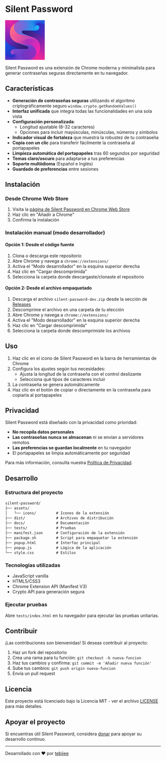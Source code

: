 # Silent Password

![Silent Password Logo](assets/icons/icon128.png)

Silent Password es una extensión de Chrome moderna y minimalista para generar contraseñas seguras directamente en tu navegador.

## Características

- **Generación de contraseñas seguras** utilizando el algoritmo criptográficamente seguro `window.crypto.getRandomValues()`
- **Interfaz unificada** que integra todas las funcionalidades en una sola vista
- **Configuración personalizada**:
  - Longitud ajustable (8-32 caracteres)
  - Opciones para incluir mayúsculas, minúsculas, números y símbolos
- **Indicador visual de fortaleza** que muestra la robustez de tu contraseña
- **Copia con un clic** para transferir fácilmente la contraseña al portapapeles
- **Limpieza automática del portapapeles** tras 60 segundos por seguridad
- **Temas claro/oscuro** para adaptarse a tus preferencias
- **Soporte multiidioma** (Español e Inglés)
- **Guardado de preferencias** entre sesiones

## Instalación

### Desde Chrome Web Store

1. Visita la [página de Silent Password en Chrome Web Store](https://chrome.google.com/webstore/detail/silent-password/id)
2. Haz clic en "Añadir a Chrome"
3. Confirma la instalación

### Instalación manual (modo desarrollador)

#### Opción 1: Desde el código fuente
1. Clona o descarga este repositorio
2. Abre Chrome y navega a `chrome://extensions/`
3. Activa el "Modo desarrollador" en la esquina superior derecha
4. Haz clic en "Cargar descomprimida"
5. Selecciona la carpeta donde descargaste/clonaste el repositorio

#### Opción 2: Desde el archivo empaquetado
1. Descarga el archivo `silent-password-dev.zip` desde la sección de [Releases](https://github.com/tebiiee/silentpassword/releases)
2. Descomprime el archivo en una carpeta de tu elección
3. Abre Chrome y navega a `chrome://extensions/`
4. Activa el "Modo desarrollador" en la esquina superior derecha
5. Haz clic en "Cargar descomprimida"
6. Selecciona la carpeta donde descomprimiste los archivos

## Uso

1. Haz clic en el icono de Silent Password en la barra de herramientas de Chrome
2. Configura los ajustes según tus necesidades:
   - Ajusta la longitud de la contraseña con el control deslizante
   - Selecciona qué tipos de caracteres incluir
3. La contraseña se genera automáticamente
4. Haz clic en el botón de copiar o directamente en la contraseña para copiarla al portapapeles

## Privacidad

Silent Password está diseñado con la privacidad como prioridad:

- **No recopila datos personales**
- **Las contraseñas nunca se almacenan** ni se envían a servidores remotos
- **Las preferencias se guardan localmente** en tu navegador
- El portapapeles se limpia automáticamente por seguridad

Para más información, consulta nuestra [Política de Privacidad](docs/privacy.html).

## Desarrollo

### Estructura del proyecto

```
silent-password/
├── assets/
│   └── icons/         # Iconos de la extensión
├── dist/              # Archivos de distribución
├── docs/              # Documentación
├── tests/             # Pruebas
├── manifest.json      # Configuración de la extensión
├── package.sh         # Script para empaquetar la extensión
├── popup.html         # Interfaz principal
├── popup.js           # Lógica de la aplicación
└── style.css          # Estilos
```

### Tecnologías utilizadas

- JavaScript vanilla
- HTML5/CSS3
- Chrome Extension API (Manifest V3)
- Crypto API para generación segura

### Ejecutar pruebas

Abre `tests/index.html` en tu navegador para ejecutar las pruebas unitarias.

## Contribuir

¡Las contribuciones son bienvenidas! Si deseas contribuir al proyecto:

1. Haz un fork del repositorio
2. Crea una rama para tu función: `git checkout -b nueva-funcion`
3. Haz tus cambios y confirma: `git commit -m 'Añadir nueva función'`
4. Sube tus cambios: `git push origin nueva-funcion`
5. Envía un pull request

## Licencia

Este proyecto está licenciado bajo la Licencia MIT - ver el archivo [LICENSE](LICENSE) para más detalles.

## Apoyar el proyecto

Si encuentras útil Silent Password, considera [donar](https://ko-fi.com/tebiiee) para apoyar su desarrollo continuo.

---

Desarrollado con ❤️ por [tebiiee](https://github.com/tebiiee) 